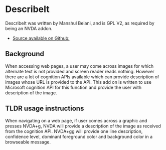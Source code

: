 # DescribeIt #

DescribeIt was written by Manshul Belani, and is GPL V2, as required by being an NVDA addon.

* [Source available on Github:](https://github.com/nvda-india/DescribeIt)

## Background

When accessing web pages, a user may come across images for which alternate text is not provided and screen reader reads nothing. However there are a lot of cognition APIs available which can provide description of images whose URL is provided to the API. This add on is written to use Microsoft cognition API for this function and provide the user with description of the image. 

## TLDR usage instructions

When navigating on a web page, if user comes across a graphic and presses NVDA+g, NVDA will provide a description of the image as received from the cognition API. NVDA+gg will provide one line description, confidence level, dominant foreground color and background color in a browseable message.
